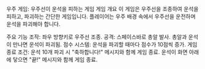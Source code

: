 우주 게임: 우주선이 운석을 피하는 게임
게임 개요
이 게임은 우주선을 조종하여 운석을 피하고, 파괴하는 간단한 게임입니다. 플레이어는 우주 배경 속에서 우주선을 운전하며 운석을 파괴해야 합니다.

주요 기능
조작: 좌우 방향키로 우주선 조종.
공격: 스페이스바로 총알 발사. 총알과 운석이 만나면 운석이 파괴됨.
점수 시스템: 운석을 파괴할 때마다 점수가 10점씩 증가.
게임 종료 조건:
운석 10개 파괴 시 "축하합니다!" 메시지와 함께 게임 종료.
운석이 화면 아래에 닿으면 "끝!" 메시지와 함께 게임 종료.
